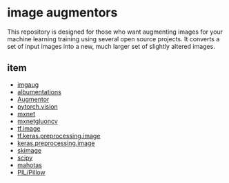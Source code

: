 # image augmentors

This repository is designed for those who want augmenting images for your machine learning training using several open source projects.
It converts a set of input images into a new, much larger set of slightly altered images.



## item

* [imgaug](./imgaug/)
* [albumentations](./albumentations/)
* [Augmentor](./Augmentor/)
* [pytorch.vision](./pytorchvision/)
* [mxnet](./mximage/)
* [mxnetgluoncv](./mxgluoncv/)
* [tf.image](./tfimage/)
* [tf.keras.preprocessing.image](./tfkerasimage/)
* [keras.preprocessing.image](./kerasimage/)
* [skimage](./skimage/)
* [scipy](./scipy/)
* [mahotas](./mahotas/)
* [PIL/Pillow](./PILImage/)

